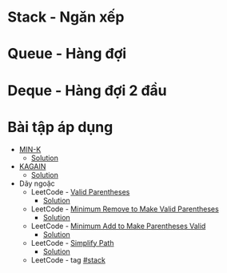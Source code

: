 # Stack - Ngăn xếp

# Queue - Hàng đợi 

# Deque - Hàng đợi 2 đầu

# Bài tập áp dụng

* [MIN-K](https://codeforces.com/group/FLVn1Sc504/contest/274506/problem/M)
    * [Solution](https://github.com/thptbadiem-tutor/Tutoring-2020/blob/master/Stack_Queue_Deque/Solutions/MINK.cpp)
* [KAGAIN](https://codeforces.com/group/FLVn1Sc504/contest/274496/problem/M)
    * [Solution](https://github.com/thptbadiem-tutor/Tutoring-2020/blob/master/Stack_Queue_Deque/Solutions/KAGAIN.cpp)
* Dãy ngoặc
    * LeetCode - [Valid Parentheses](https://leetcode.com/problems/valid-parentheses/)
        * [Solution](https://github.com/thptbadiem-tutor/Tutoring-2020/blob/master/Stack_Queue_Deque/Solutions/valid-parentheses.cpp)
    * LeetCode - [Minimum Remove to Make Valid Parentheses](https://leetcode.com/problems/minimum-remove-to-make-valid-parentheses/)
        * [Solution](https://github.com/thptbadiem-tutor/Tutoring-2020/blob/master/Stack_Queue_Deque/Solutions/minimum-remove-to-make-valid-parentheses.cpp)
    * LeetCode - [Minimum Add to Make Parentheses Valid](https://leetcode.com/problems/minimum-add-to-make-parentheses-valid)
        * [Solution](https://github.com/thptbadiem-tutor/Tutoring-2020/blob/master/Stack_Queue_Deque/Solutions/minimum-add-to-make-parentheses-valid.cpp)
    * LeetCode - [Simplify Path](https://leetcode.com/problems/simplify-path)
        * [Solution](https://github.com/thptbadiem-tutor/Tutoring-2020/blob/master/Stack_Queue_Deque/Solutions/simplify-path.cpp)
    * LeetCode - tag [#stack](https://leetcode.com/tag/stack/)